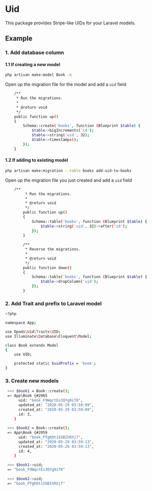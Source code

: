 # Uid
This package provides Stripe-like UIDs for your Laravel models.

## Example

### 1. Add database column
#### 1.1 If creating a new model

```bash
php artisan make:model Book -m
```

Open up the migration file for the model and add a `uid` field

```bash
    /**
     * Run the migrations.
     *
     * @return void
     */
    public function up()
    {
        Schema::create('books', function (Blueprint $table) {
            $table->bigIncrements('id');
            $table->string('uid', 32);
            $table->timestamps();
        });
    }
```

#### 1.2 If adding to existing model

```bash
php artisan make:migration --table books add-uid-to-books
```

Open up the migration file you just created and add a `uid` field

```bash
    /**
         * Run the migrations.
         *
         * @return void
         */
        public function up()
        {
            Schema::table('books', function (Blueprint $table) {
                $table->string('uid', 32)->after('id');
            });
        }
    
        /**
         * Reverse the migrations.
         *
         * @return void
         */
        public function down()
        {
            Schema::table('books', function (Blueprint $table) {
                $table->dropColumn('uid');
            });
        }
```

### 2. Add Trait and prefix to Laravel model

```bash
<?php

namespace App;

use Dpods\Uid\Traits\UID;
use Illuminate\Database\Eloquent\Model;

class Book extends Model
{
    use UID;

    protected static $uidPrefix = 'book';
}

```

### 3. Create new models

```bash
 >>> $book1 = Book::create();
 => App\Book {#2965
      uid: "book_F9WqctEs3QYg9iT0",
      updated_at: "2020-05-29 03:59:09",
      created_at: "2020-05-29 03:59:09",
      id: 3,
    }
 
 >>> $book2 = Book::create();
 => App\Book {#2959
      uid: "book_PTgKOt1IGBIhRXj7",
      updated_at: "2020-05-29 03:59:13",
      created_at: "2020-05-29 03:59:13",
      id: 4,
    }
    
 >>> $book1->uid;
 => "book_F9WqctEs3QYg9iT0"
 
 >>> $book2->uid;
 => "book_PTgKOt1IGBIhRXj7"   
```

